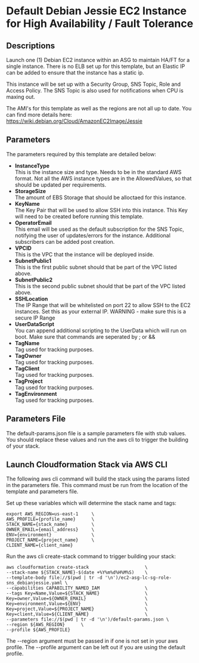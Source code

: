 # Default Debian Jessie EC2 Instance for High Availability / Fault Tolerance

## Descriptions  
Launch one (1) Debian EC2 instance within an ASG to maintain HA/FT for a single instance. There is no ELB set up for this template, but an Elastic IP can be added to ensure that the instance has a static ip.  

This instance will be set up with a Security Group, SNS Topic, Role and Access Policy. The SNS Topic is also used for notifications when CPU is maxing out.

The AMI's for this template as well as the regions are not all up to date. You can find more details here:
https://wiki.debian.org/Cloud/AmazonEC2Image/Jessie

## Parameters  
The parameters required by this template are detailed below:  

- **InstanceType**  
    This is the instance size and type. Needs to be in the standard AWS format. Not all the AWS instance types are in the AllowedValues, so that should be updated per requirements.
- **StorageSize**  
    The amount of EBS Storage that should be alloctaed for this instance.
- **KeyName**  
    The Key Pair that will be used to allow SSH into this instance. This Key will need to be created before running this template.
- **OperatorEmail**  
    This email will be used as the default subscription for the SNS Topic, notifying the user of updates/errors for the instance. Additional subscribers can be added post creation.
- **VPCID**  
    This is the VPC that the instance will be deployed inside.
- **SubnetPublic1**  
    This is the first public subnet should that be part of the VPC listed above.
- **SubnetPublic2**  
    This is the second public subnet should that be part of the VPC listed above.
- **SSHLocation**  
    The IP Range that will be whitelisted on port 22 to allow SSH to the EC2 instances. Set this as your external IP. WARNING - make sure this is a secure IP Range
- **UserDataScript**  
    You can append additional scripting to the UserData which will run on boot. Make sure that commands are seperated by ; or && 
- **TagName**  
    Tag used for tracking purposes.
- **TagOwner**  
    Tag used for tracking purposes.
- **TagClient**  
    Tag used for tracking purposes.
- **TagProject**  
    Tag used for tracking purposes.
- **TagEnvironment**  
    Tag used for tracking purposes.

## Parameters File

The default-params.json file is a sample parameters file with stub values. You should replace these values and run the aws cli to trigger the building of your stack.

## Launch Cloudformation Stack via AWS CLI

The following aws cli command will build the stack using the params listed in the parameters file. This command must be run from the location of the template and parameters file.  

Set up these variables which will determine the stack name and tags:
```
export AWS_REGION=us-east-1     \
AWS_PROFILE={profile_name}      \
STACK_NAME={stack_name}         \
OWNER_EMAIL={email_address}     \
ENV={environment}               \
PROJECT_NAME={project_name}     \
CLIENT_NAME={client_name}    
```

Run the aws cli create-stack command to trigger building your stack:
```
aws cloudformation create-stack                     \
--stack-name ${STACK_NAME}-$(date +%Y%m%d%H%M%S)    \
--template-body file://$(pwd | tr -d '\n')/ec2-asg-lc-sg-role-sns_debianjessie.yaml \
--capabilities CAPABILITY_NAMED_IAM                 \
--tags Key=Name,Value=${STACK_NAME}                 \
Key=owner,Value=${OWNER_EMAIL}                      \
Key=environment,Value=${ENV}                        \
Key=project,Value=${PROJECT_NAME}                   \
Key=client,Value=${CLIENT_NAME}                     \
--parameters file://$(pwd | tr -d '\n')/default-params.json \
--region ${AWS_REGION}      \
--profile ${AWS_PROFILE}
```

The --region argument must be passed in if one is not set in your aws profile.
The --profile argument can be left out if you are using the default profile.


  